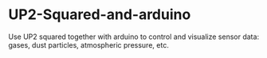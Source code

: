# UP2-Squared-and-arduino
Use UP2 squared together with arduino to control and visualize sensor data: gases, dust particles, atmospheric pressure, etc.
